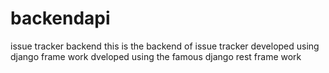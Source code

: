 # backendapi
issue tracker backend
this is the backend of issue tracker developed using django frame work
dveloped using the famous django rest frame work
